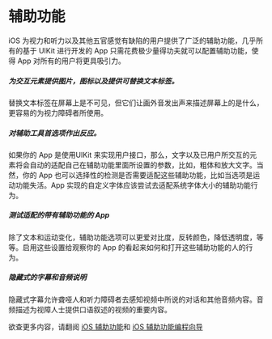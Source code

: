 
# 辅助功能

iOS 为视力和听力以及其他五官感觉有缺陷的用户提供了广泛的辅助功能，几乎所有的基于 UIKit 进行开发的 App 只需花费极少量得功夫就可以配置辅助功能，使得 App 对所有的用户将更具吸引力。

##### 为交互元素提供图片，图标以及提供可替换文本标签。
替换文本标签在屏幕上是不可见，但它们让画外音发出声来描述屏幕上的是什么，更容易的为视力障碍者所使用。

##### 对辅助工具首选项作出反应。
如果你的 App 是使用UIKit 来实现用户接口，那么，文字以及已用户所交互的元素将会自动的适配自己在辅助功能里面所设置的参数，比如，粗体和放大文字。当然，你的 App 也可以选择性的检测是否需要适配这些辅助功能，比如当选项是运动功能失活。App 实现的自定义字体应该尝试去适配系统字体大小的辅助功能行为。

##### 测试适配的带有辅助功能的 App
除了文本和运动变化，辅助功能选项可以更爱对比度，反转颜色，降低透明度，等等。启用这些设置给观察你的 App 的看起来如何和打开这些辅助功能的人的行为。


##### 隐藏式的字幕和音频说明

隐藏式字幕允许聋哑人和听力障碍者去感知视频中所说的对话和其他音频内容。音频描述为视障人士提供口语叙述的视频的重要内容。

欲查更多内容，请翻阅 [iOS 辅助功能](http://www.apple.com/accessibility/iphone/)和 [iOS 辅助功能编程向导](https://developer.apple.com/library/content/documentation/UserExperience/Conceptual/iPhoneAccessibility/Introduction/Introduction.html)